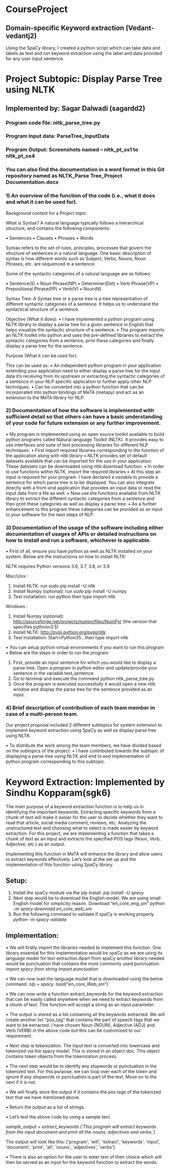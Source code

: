 # CourseProject

## Domain-specific Keyword extraction (Vedant-vedantj2)
Using the SpaCy library, I created a python script which can take data and labels as text and run keyword extraction using the label and data provided for any user input sentence. 



# Project Subtopic: Display Parse Tree using NLTK 
## Implemented by: Sagar Dalwadi (sagardd2)
### Program code file: nltk_parse_tree.py
### Program Input data: ParseTree_InputData
### Program Output: Screenshots named – nltk_pt_ss1 to nltk_pt_ss4
### You can also find the documentation in a word format in this Git repository named as NLTK_Parse Tree_Project Documentation.docx


### 1) An overview of the function of the code (i.e., what it does and what it can be used for). 

Background context for a Project topic:

What is Syntax?
A natural language typically follows a hierarchical structure, and contains the following components: 
 
•	Sentences
•	Clauses
•	Phrases
•	Words

Syntax refers to the set of rules, principles, processes that govern the structure of sentences in a natural language. One basic description of syntax is how different words such as Subject, Verbs, Nouns, Noun Phrases, etc. are sequenced in a sentence.

Some of the syntactic categories of a natural language are as follows:

•	Sentence(S)
•	Noun Phrase(NP)
•	Determiner(Det)
•	Verb Phrase(VP)
•	Prepositional Phrase(PP)
•	Verb(V)
•	Noun(N)

Syntax Tree: 
A Syntax tree or a parse tree is a tree representation of different syntactic categories of a sentence. It helps us to understand the syntactical structure of a sentence.

Objective (What it does):
•	I have implemented a python program using NLTK library to display a parse tree for a given sentence in English that helps visualize the syntactic structure of a sentence. 
•	The program imports an NLTK toolkit into python and uses the pre-defined libraries to extract the syntactic categories from a sentence, print these categories and finally display a parse tree for the sentence. 

Purpose (What it can be used for):

This can be used as: 
•	An independent python program in your application extending your application need to either display a parse tree for the input data it’s receiving from its upstream or extracting the syntactic categories of a sentence in your NLP specific application to further apply other NLP techniques.
•	Can be converted into a python function that can be incorporated into python bindings of MeTA (metapy) and act as an extension to the MeTA library for NLP.

### 2) Documentation of how the software is implemented with sufficient detail so that others can have a basic understanding of your code for future extension or any further improvement. 

•	My program is implemented using an open source toolkit available to build python programs called Natural language Toolkit (NLTK). It provides easy to use interfaces and suite of text processing libraries for different NLP techniques.
•	First import required libraries corresponding to the function of the application along with nltk library
•	NLTK provides set of default datasets available that can be imported for the use in your application. These datasets can be downloaded using nltk.download function.
•	In order to use functions within NLTK, import the required libraries
•	At this step an input is required for your program. I have declared a variable to provide a sentence for which parse tree is to be displayed. You can also integrate directly with a front-end application that provides an input data or read the input data from a file as well.
•	Now use the functions available from NLTK library to extract the different syntactic categories from a sentence and then print these categories as well as display a parse tree.
•	As a further enhancement to this program these categories can be provided as an input to your software for the next steps of NLP.



### 3) Documentation of the usage of the software including either documentation of usages of APIs or detailed instructions on how to install and run a software, whichever is applicable. 

•	First of all, ensure you have python as well as NLTK installed on your system. Below are the instructions on how to install NLTK:

NLTK requires Python versions 3.6, 3.7, 3.8, or 3.9

Mac/Unix :
   1.	Install NLTK: run sudo pip install -U nltk
   2.	Install Numpy (optional): run sudo pip install -U numpy
   3.	Test installation: run python then type import nltk

Windows :
   1.	Install Numpy (optional): http://sourceforge.net/projects/numpy/files/NumPy/ (the version that specifies pythnon3.5)
   2.	Install NLTK: http://pypi.python.org/pypi/nltk
   3.	Test installation: Start>Python35 , then type import nltk

•	You can setup python virtual environments if you want to run this program
•	Below are the steps in order to run the program:

   1.	First, provide an input sentence for which you would like to display a parse tree. Open a program in python editor and update/provide your sentence in the variable text_sentence.
   2.	Go to terminal and execute the command python nltk_parse_tree.py
   3.	Once the program is executed successfully it would open a new nltk window and display the parse tree for the sentence provided as an input.


### 4) Brief description of contribution of each team member in case of a multi-person team. 

Our project proposal included 2 different subtopics for system extension to implement keyword extraction using SpaCy as well as display parse tree using NLTK.

•	To distribute the work among the team members, we have divided based on the subtopics of the project.
•	I have contributed towards the subtopic of displaying a parse tree using NLTK and end to end implementation of python program corresponding to this subtopic.

# Keyword Extraction: Implemented by Sindhu Kopparam(sgk6)

The main purpose of a keyword extraction function is to help us in identifying the important keywords. Extracting specific keywords from a chunk of text will make it easier for the user to decide whether they want to read that article, social media comment, reviews, etc. Analyzing the unstructured text and choosing what to select is made easier by keyword extraction. For this project, we are implementing a function that takes a chunk of text as an input and extracts the specified POS tags (Noun, Verb, Adjective, etc.) as an output. 

Implementing this function in MeTA will enhance the library and allow users to extract keywords effectively. Let’s look at the set up and the implementation of this function using SpaCy library.

## Setup:

1.	Install the spaCy module via the pip install.
*pip install -U spacy*
2.	Next step would be to download the English model. We are using small English model for simplicity reason. Download “en_core_eng_sm”
*python -m spacy download en_core_web_sm*
3.	Run the following command to validate if spaCy is working properly.
*python -m spacy validate*

## Implementation:

•	We will firstly import the libraries needed to implement this function. One library essential for this implementation would be spaCy as we are using its language model for text extraction.Apart from spaCy another library needed would be punctuation that contains the most commonly used punctuation.
*import spacy*
*from string import punctuation*

•	We can now load the language model that is downloaded using the below command.
*nlp = spacy. load(“en_core_Web_sm”)*

•	We can now write a function extract_keywords for the keyword extraction that can be easily called anywhere when we need to extract keywords from a chunk of text. This function will accept a string as an input parameter.

•	The output is stored as a list containing all the keywords extracted. We will create another list “pos_tag” that contains the part of speech tags that we want to be extracted. I have chosen Noun (NOUN), Adjective (ADJ) and Verb (VERB) in the above code but this can be customized to our requirement.

•	Next step is tokenization. The input text is converted into lowercase and tokenized via the spacy model. This is stored in an object doc. This object contains token objects from the tokenization process.

•	The next step would be to identify any stopwords or punctuation in the tokenized text. For this purpose, we can loop over each of the token and ignore if any stopwords or punctuation is part of the text. Move on to the next if it is not.

•	We will finally store the output if it contains the pos tags of the tokenized text that we have mentioned above.

•	Return the output as a list of strings.

•	Let’s test the above code by using a sample text. 

*sample_output = extract_keywords (‘This program will extract keywords from the input document and print all the nouns, adjectives and verbs.’)*

The output will look like this:
['program', 'will', 'extract', 'keywords', 'input', 'document', 'print', 'all', 'nouns', 'adjectives', 'verbs']

•	There is also an option for the user to enter text of their choice which will then be served as an input for the keyword function to extract the words.
